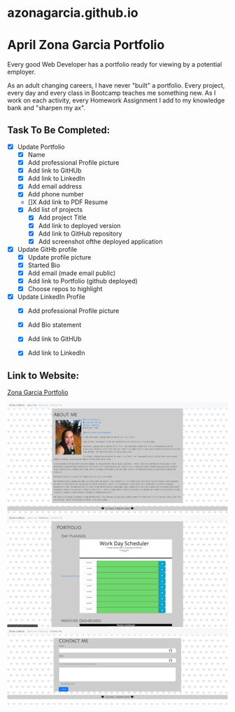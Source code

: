 # azonagarcia.github.io

# April Zona Garcia Portfolio

Every good Web Developer has a portfolio ready for viewing by a potential employer. 

As an adult changing careers, I have never "built" a portfolio. Every project, every day and every class in Bootcamp teaches me something new. As I work on each activity, every Homework Assignment I add to my knowledge bank and "sharpen my ax".

## Task To Be Completed:
- [X] Update Portfolio
    - [X] Name
    - [X] Add professional Profile picture
    - [X] Add link to GitHUb
    - [X] Add link to LinkedIn
    - [X] Add email address
    - [X] Add phone number
    - []X Add link to PDF Resume
    - [X] Add list of projects
        - [X] Add project Title
        - [X] Add link to deployed version
        - [X] Add link to GitHub repository
        - [X] Add screenshot ofthe deployed application
- [X] Update GitHb profile
    - [X] Update profile picture
    - [X] Started Bio
    - [X] Add email (made email public)
    - [X] Add link to Portfolio (github deployed)
    - [X] Choose repos to highlight 
- [X] Update LinkedIn Profile
    - [X] Add professional Profile picture
    - [X] Add Bio statement
    - [X] Add link to GitHUb
    - [X] Add link to LinkedIn


## Link to Website:
[Zona Garcia Portfolio](https://azonagarcia.github.io/)

![AZGarcia About Me](https://github.com/azonagarcia/azonagarcia.github.io/blob/master/./assets/images/azgarciaAboutMeScreenshot.png)
![AZGarcia Portfolio Screenshot](https://github.com/azonagarcia/azonagarcia.github.io/blob/master/./assets/images/azgarciaPortfolioScreenshot.png)
![AZGarcia About Me Screenshot](https://github.com/azonagarcia/azonagarcia.github.io/blob/master/./assets/images/azgarciaContactMeScreenshot.png)